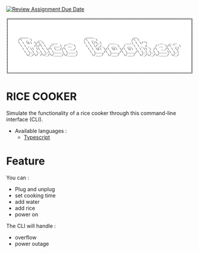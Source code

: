 [![Review Assignment Due Date](https://classroom.github.com/assets/deadline-readme-button-24ddc0f5d75046c5622901739e7c5dd533143b0c8e959d652212380cedb1ea36.svg)](https://classroom.github.com/a/__xb4cFP)

<img src="assets/rice-cooker-logo.png" />

# RICE COOKER

Simulate the functionality of a rice cooker through this command-line interface (CLI).

* Available languages : 
    - [Typescript](https://github.com/hei-school/cc-d2-my-rice-cooker-AmourRamanantsiresy/tree/feature/typescript)

# Feature 

You can :
- Plug and unplug
- set cooking time
- add water 
- add rice 
- power on

The CLI will handle :
- overflow
- power outage
